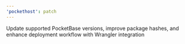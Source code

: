 ```yaml
---
'pockethost': patch
---
```


Update supported PocketBase versions, improve package hashes, and enhance deployment workflow with Wrangler integration
